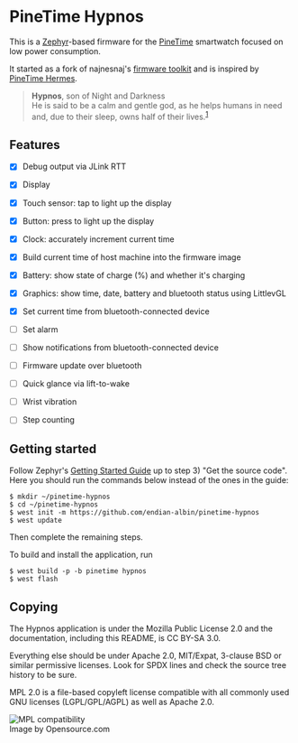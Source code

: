 # PineTime Hypnos

This is a [Zephyr](https://www.zephyrproject.org/)-based firmware for the
[PineTime](https://www.pine64.org/pinetime/) smartwatch focused on low power consumption.

It started as a fork of najnesnaj's [firmware toolkit](https://github.com/najnesnaj/pinetime-zephyr)
and is inspired by [PineTime Hermes](https://github.com/Dejvino/pinetime-hermes-firmware).

> **Hypnos**, son of Night and Darkness</br>
> He is said to be a calm and gentle god, as he helps humans in need and, due to their sleep, owns
> half of their lives.<sup>[1](https://en.wikipedia.org/wiki/Hypnos)</sup>


## Features

- [x] Debug output via JLink RTT
- [x] Display
- [x] Touch sensor: tap to light up the display
- [x] Button: press to light up the display
- [x] Clock: accurately increment current time
- [x] Build current time of host machine into the firmware image
- [x] Battery: show state of charge (%) and whether it's charging
- [x] Graphics: show time, date, battery and bluetooth status using LittlevGL
- [x] Set current time from bluetooth-connected device
- [ ] Set alarm
- [ ] Show notifications from bluetooth-connected device
- [ ] Firmware update over bluetooth
- [ ] Quick glance via lift-to-wake
- [ ] Wrist vibration
- [ ] Step counting


## Getting started

Follow Zephyr's [Getting Started Guide](https://docs.zephyrproject.org/latest/getting_started/index.html)
up to step 3) "Get the source code". Here you should run the commands below
instead of the ones in the guide:

```
$ mkdir ~/pinetime-hypnos
$ cd ~/pinetime-hypnos
$ west init -m https://github.com/endian-albin/pinetime-hypnos
$ west update
```

Then complete the remaining steps.

To build and install the application, run

```
$ west build -p -b pinetime hypnos
$ west flash
```


## Copying

The Hypnos application is under the Mozilla Public License 2.0 and
the documentation, including this README, is CC BY-SA 3.0.

Everything else should be under Apache 2.0, MIT/Expat, 3-clause BSD or similar
permissive licenses. Look for SPDX lines and check the source tree
history to be sure.

MPL 2.0 is a file-based copyleft license compatible with all commonly used
GNU licenses (LGPL/GPL/AGPL) as well as Apache 2.0.

![MPL compatibility](https://opensource.com/sites/default/files/styles/image-full-size/public/lead-images/OSCD_MPL2_520x292_FINAL.png?itok=6vv4XnEz)
<br />Image by Opensource.com
